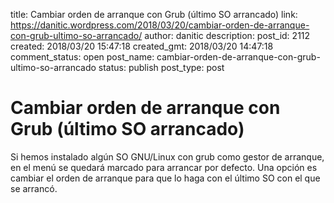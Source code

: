 title: Cambiar orden de arranque con Grub (último SO arrancado)
link: https://danitic.wordpress.com/2018/03/20/cambiar-orden-de-arranque-con-grub-ultimo-so-arrancado/
author: danitic
description: 
post_id: 2112
created: 2018/03/20 15:47:18
created_gmt: 2018/03/20 14:47:18
comment_status: open
post_name: cambiar-orden-de-arranque-con-grub-ultimo-so-arrancado
status: publish
post_type: post

# Cambiar orden de arranque con Grub (último SO arrancado)

Si hemos instalado algún SO GNU/Linux con grub como gestor de arranque, en el menú se quedará marcado para arrancar por defecto. Una opción es cambiar el orden de arranque para que lo haga con el último SO con el que se arrancó.